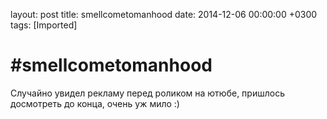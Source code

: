 layout: post
title: smellcometomanhood
date: 2014-12-06 00:00:00 +0300
tags: [Imported]
# #smellcometomanhood

Случайно увидел рекламу перед роликом на ютюбе, пришлось досмотреть до конца, очень уж мило :)